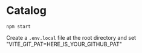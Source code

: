 # Catalog

`npm start`

Create a `.env.local` file at the root directory and set "VITE_GIT_PAT=HERE_IS_YOUR_GITHUB_PAT"
